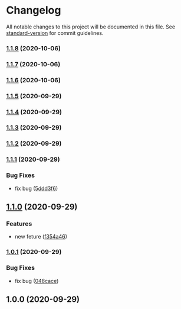 # Changelog

All notable changes to this project will be documented in this file. See [standard-version](https://github.com/conventional-changelog/standard-version) for commit guidelines.

### [1.1.8](https://github.com/ken0911208818/laravel-EcPay/compare/v1.1.7...v1.1.8) (2020-10-06)

### [1.1.7](https://github.com/ken0911208818/laravel-EcPay/compare/v1.1.6...v1.1.7) (2020-10-06)

### [1.1.6](https://github.com/ken0911208818/laravel-EcPay/compare/v1.1.5...v1.1.6) (2020-10-06)

### [1.1.5](https://github.com/ken0911208818/laravel-EcPay/compare/v1.1.4...v1.1.5) (2020-09-29)

### [1.1.4](https://github.com/ken0911208818/laravel-EcPay/compare/v1.1.3...v1.1.4) (2020-09-29)

### [1.1.3](https://github.com/ken0911208818/laravel-EcPay/compare/v1.1.2...v1.1.3) (2020-09-29)

### [1.1.2](https://github.com/ken0911208818/laravel-EcPay/compare/v1.1.1...v1.1.2) (2020-09-29)

### [1.1.1](https://github.com/ken0911208818/laravel-EcPay/compare/v1.1.0...v1.1.1) (2020-09-29)


### Bug Fixes

* fix bug ([5ddd3f6](https://github.com/ken0911208818/laravel-EcPay/commit/5ddd3f66de65dda480f70e492657442e0d8f48d4))

## [1.1.0](https://github.com/ken0911208818/laravel-EcPay/compare/v1.0.1...v1.1.0) (2020-09-29)


### Features

* new feture ([f354a46](https://github.com/ken0911208818/laravel-EcPay/commit/f354a46946e1f31a7477a5c02f6e2119a3c23e1e))

### [1.0.1](https://github.com/ken0911208818/laravel-EcPay/compare/v1.0.0...v1.0.1) (2020-09-29)


### Bug Fixes

* fix bug ([048cace](https://github.com/ken0911208818/laravel-EcPay/commit/048cace8ac7b64ff353b91d6126c8f772ec48e1c))

## 1.0.0 (2020-09-29)
